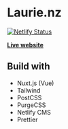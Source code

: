 # Laurie.nz

[![Netlify Status](https://api.netlify.com/api/v1/badges/6e019be3-f7d7-4259-a0a0-a914b869c058/deploy-status)](https://app.netlify.com/sites/ntn-boilerplate/deploys)

**[Live website](https://laurie.nz/)**

## Build with

- Nuxt.js (Vue)
- Tailwind
- PostCSS
- PurgeCSS
- Netlify CMS
- Prettier

